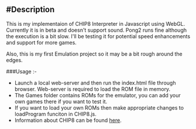 #Description
---------------
This is my implementaion of CHIP8 Interpreter in Javascript using WebGL. Currently it is in beta and doesn't support sound. Pong2 runs fine although the execution is a bit slow. I'll be testing it for potential speed enhancements and support for more games.  
  
Also, this is my first Emulation project so it may be a bit rough around the edges.  
  
###Usage :-  
- Launch a local web-server and then run the index.html file through browser. Web-server is required to load the ROM file in memory.
- The Games folder contains ROMs for the emulator, you can add your own games there if you want to test it.
- If you want to load your own ROMs then make appropriate changes to loadProgram funciton in CHIP8.js.
- Information about CHIP8 can be found [here](https://en.wikipedia.org/wiki/CHIP-8).  
